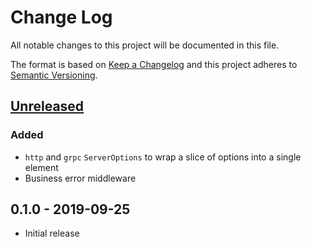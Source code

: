 # Change Log


All notable changes to this project will be documented in this file.

The format is based on [Keep a Changelog](http://keepachangelog.com/en/1.0.0/)
and this project adheres to [Semantic Versioning](http://semver.org/spec/v2.0.0.html).


## [Unreleased]

### Added

- `http` and `grpc` `ServerOptions` to wrap a slice of options into a single element
- Business error middleware

## 0.1.0 - 2019-09-25

- Initial release


[Unreleased]: https://github.com/sagikazarmark/kitx/compare/v0.1.0...HEAD
